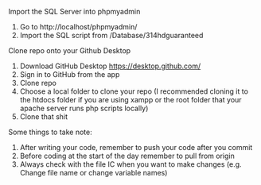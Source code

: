 Import the SQL Server into phpmyadmin
1. Go to http://localhost/phpmyadmin/
2. Import the SQL script from /Database/314hdguaranteed

Clone repo onto your Github Desktop
1. Download GitHub Desktop https://desktop.github.com/
2. Sign in to GitHub from the app
3. Clone repo
4. Choose a local folder to clone your repo
     (I recommended cloning it to the htdocs folder if you are using xampp or the root folder that your apache server runs php scripts locally)
5. Clone that shit

Some things to take note:
1. After writing your code, remember to push your code after you commit
2. Before coding at the start of the day remember to pull from origin
3. Always check with the file IC when you want to make changes (e.g. Change file name or change variable names)
